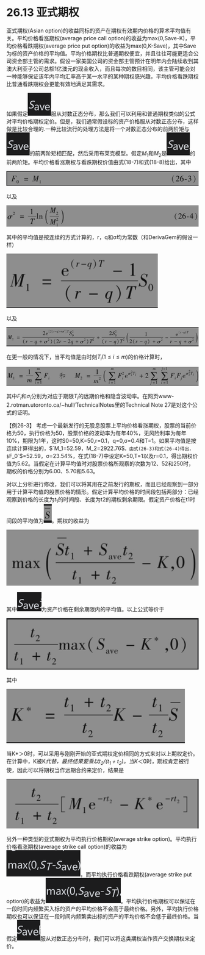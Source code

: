# 26.13 亚式期权


亚式期权(Asian option)的收益同标的资产在期权有效期内价格的算术平均值有关。平均价格看涨期权(average price call option)的收益为max(0,Save-K)，平均价格看跌期权(average price put option)的收益为max(0,K-Save)，其中Save为标的资产价格的平均值。平均价格期权比普通期权便宜，并且往往可能更适合公司资金部主管的需求。假设一家美国公司的资金部主管预计在明年内会陆续收到其澳大利亚子公司总额1亿澳元的现金收入，而且每次的数目相同，该主管可能会对一种能够保证该年内平均汇率高于某一水平的某种期权感兴趣，平均价格看跌期权比普通看跌期权会更能有效地满足其需求。


如果假定![](images/2024-03-22-11-16-18.png)服从对数正态分布，那么我们可以利用和普通期权类似的公式对平均价格期权定价。但是，我们通常假设标的资产价格服从对数正态分布，这样做是比较合理的.一种比较流行的处理方法是将一个对数正态分布的前两阶矩与![](images/2024-03-22-11-16-25.png)的前两阶矩相匹配，然后采用布莱克模型。假定$`M_1`$和$`M_2`$是![](images/2024-03-22-11-16-31.png)的前两阶矩。平均价格看涨期权与看跌期权价值由式(18-7)和式(18-8)给出，其中

![](images/2024-03-22-11-13-39.png)


以及

![](images/2024-03-22-11-13-56.png)


其中的平均值是按连续的方式计算的，r，q和σ均为常数（和DerivaGem的假设一样）


![](images/2024-03-22-11-14-13.png)


以及

![](images/2024-03-22-11-14-37.png)

在更一般的情况下，当平均值是由时刻$`T_i(1≤i≤m)`$的价格计算时，

![](images/2024-03-22-11-14-55.png)

其中$`F_i`$和$`σ_i`$分别为对应于期限$`T_i`$的远期价格和隐含波动率。在网页www-2.rotman.utoronto.ca/~hull/TechnicalNotes里的Technical Note 27是对这个公式的证明。


【例26-3】 考虑一个最新发行的无股息股票上平均价格看涨期权，股票的当前价格为50，执行价格为50，股票价格的波动率为每年40%，无风险利率为每年10%，期限为1年，这时S0=50,K=50,r=0.1，q=0,σ=0.4和T=1。如果平均值是按连续计算得出的，$`M_1=52.59，M_2=2922.76$`。由式(26-3)和式(26-4)得出， $`F_0`$=52.59，σ=23.54%，在式(18-7)中设定K=50,T=1以及r=0.1，得出期权价值为5.62。当假定在计算平均值时对股票价格所观察的次数为12、52和250时，期权的价格分别为6.00、5.70和5.63。

对以上分析进行修改，我们可以将其用在之前发行的期权，而且已经观察到一部分用于计算平均值的股票价格的情形。假定计算平均价格的时间段包括两部分：已经观察到价格的长度为$`t_1`$的时间段、长度为t2的期权剩余期限。假定资产价格在t1时间段的平均值为![](images/2024-03-22-11-18-02.png)。期权的收益为


![](images/2024-03-22-11-18-14.png)


其中![](images/2024-03-22-11-18-42.png)为资产价格在剩余期限内的平均值。以上公式等价于

![](images/2024-03-22-11-19-27.png)


其中

![](images/2024-03-22-11-19-41.png)


当K*＞0时，可以采用与刚刚开始的亚式期权定价相同的方式来对以上期权定价。在计算中，K被K*代替，最终结果要乘以$`t_2/(t_1+t_2)`$。当K*＜0时，期权肯定被行使，因此可以将期权当作远期合约来定价，结果是


![](images/2024-03-22-11-20-03.png)


另外一种类型的亚式期权为平均执行价格期权(average strike option)。平均执行价格看涨期权(average strike call option)的收益为![](images/2024-03-22-11-20-31.png)，而平均执行价格看跌期权(average strike put option)的收益为![](images/2024-03-22-11-20-47.png)。平均执行价格期权可以保证在一段时间内频繁买入标的资产的平均价格不会高于最终价格。另外，平均执行价格期权也可以保证在一段时间内频繁卖出标的资产的平均价格不会低于最终价格。当假定![](images/2024-03-22-11-20-58.png)服从对数正态分布时，我们可以将这类期权当作资产交换期权来定价。

